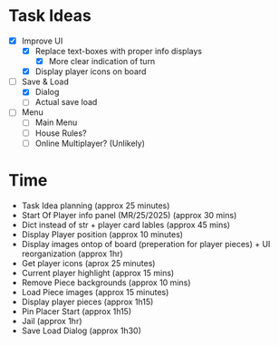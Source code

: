 # Task Ideas

- [x] Improve UI
    - [x] Replace text-boxes with proper info displays
        - [x] More clear indication of turn
    - [x] Display player icons on board
- [ ] Save & Load
    - [x] Dialog
    - [ ] Actual save load
- [ ] Menu
    - [ ] Main Menu
    - [ ] House Rules?
    - [ ] Online Multiplayer? (Unlikely)

# Time

- Task Idea planning (approx 25 minutes)
- Start Of Player info panel (MR/25/2025) (approx 30 mins)
- Dict instead of str + player card lables (approx 45 mins)
- Display Player position (approx 10 minutes)
- Display images ontop of board (preperation for player pieces) + UI reorganization (approx 1hr)
- Get player icons (aprox 25 minutes)
- Current player highlight (approx 15 mins)
- Remove Piece backgrounds (approx 10 mins)
- Load Piece images (approx 15 minutes)
- Display player pieces (approx 1h15)
- Pin Placer Start (approx 1h15)
- Jail (approx 1hr)
- Save Load Dialog (approx 1h30)
